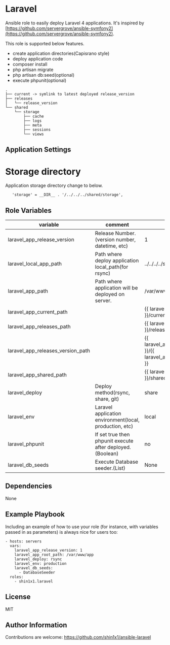 Laravel
=========

Ansible role to easily deploy Laravel 4 applications. It's inspired by [https://github.com/servergrove/ansible-symfony2](https://github.com/servergrove/ansible-symfony2).

This role is supported below features.

* create application directories(Capisrano style)
* deploy application code
* composer install
* php artisan migrate
* php artisan db:seed(optional)
* execute phpunit(optional)

```
.
├── current -> symlink to latest deployed release_version
├── releases
│   └── release_version
└── shared
    └── storage
        ├── cache
        ├── logs
        ├── meta
        ├── sessions
        └── views
```

Application Settings
---------------------

Storage directory
=====================

Application storage directory change to below.

```bootstrap/path.php
   'storage' = __DIR__ . '/../../../shared/storage',
```


Role Variables
--------------


|variable|comment|default|
|--------|-------|-------|
|laravel_app_release_version|Release Number.(version number, datetime, etc)|1|
|laravel_local_app_path|Path where deploy application local_path(for rsync)|../../../../src/|
|laravel_app_path|Path where application will be deployed on server.|/var/www/app|
|laravel_app_current_path||{{ laravel_app_path }}/current|
|laravel_app_releases_path||{{ laravel_app_path }}/releases|
|laravel_app_releases_version_path||{{ laravel_app_releases_path }}/{{ laravel_app_release_version }}|
|laravel_app_shared_path||{{ laravel_app_path }}/shared|
|laravel_deploy|Deploy method(rsync, share, git)|share|
|laravel_env|Laravel application environment(local, production, etc)|local|
|laravel_phpunit|If set true then phpunit execute after deployed.(Boolean)|no|
|laravel_db_seeds|Execute Database seeder.(List)|None|


Dependencies
------------

None

Example Playbook
----------------

Including an example of how to use your role (for instance, with variables passed in as parameters) is always nice for users too:

    - hosts: servers
      vars:
        laravel_app_release_version: 1
        laravel_app_root_path: /var/www/app
        laravel_deploy: rsync
        laravel_env: production
        laravel_db_seeds:
          - DatabaseSeeder
      roles:
        - shin1x1.laravel

License
-------

MIT

Author Information
------------------

Contributions are welcome: https://github.com/shin1x1/ansible-laravel

